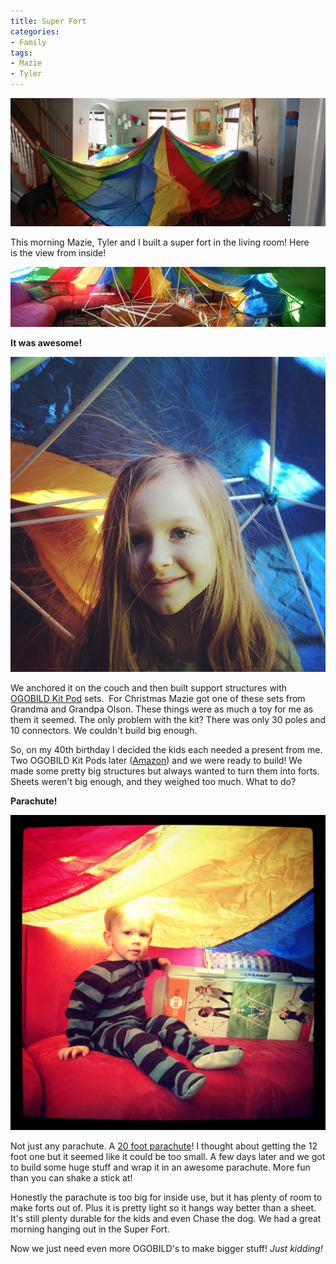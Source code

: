 ```yaml
---
title: Super Fort
categories:
- Family
tags:
- Mazie
- Tyler
---
```


![](/assets/posts/2012/super-fort/Super-Fort-Outside.jpg)

This morning Mazie, Tyler and I built a super fort in the living room! Here is the view from inside!

![](/assets/posts/2012/super-fort/Super-Fort-Inside.jpg)

**It was awesome!**

![](/assets/posts/2012/super-fort/Super-Fort-Mazie.jpg)

We anchored it on the couch and then built support structures with [OGOBILD Kit Pod](https://www.ogosport.com/main/ogostore/ogobild-kit-pod) sets.  For Christmas Mazie got one of these sets from Grandma and Grandpa Olson. These things were as much a toy for me as them it seemed. The only problem with the kit? There was only 30 poles and 10 connectors. We couldn't build big enough.

So, on my 40th birthday I decided the kids each needed a present from me. Two OGOBILD Kit Pods later ([Amazon](http://www.amazon.com/dp/B0048EKSLA/?tag=thingelstad-20)) and we were ready to build! We made some pretty big structures but always wanted to turn them into forts. Sheets weren't big enough, and they weighed too much. What to do?

**Parachute!**

![](/assets/posts/2012/super-fort/Super-Fort-Tyler.jpg)

Not just any parachute. A [20 foot parachute](http://www.amazon.com/dp/B000Y0KIIA/?tag=thingelstad-20)! I thought about getting the 12 foot one but it seemed like it could be too small. A few days later and we got to build some huge stuff and wrap it in an awesome parachute. More fun than you can shake a stick at!

Honestly the parachute is too big for inside use, but it has plenty of room to make forts out of. Plus it is pretty light so it hangs way better than a sheet. It's still plenty durable for the kids and even Chase the dog. We had a great morning hanging out in the Super Fort.

Now we just need even more OGOBILD's to make bigger stuff! _Just kidding!_
